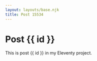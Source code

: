 ```yaml
---
layout: layouts/base.njk
title: Post 15534
---
```


# Post {{ id }}

This is post {{ id }} in my Eleventy project.
